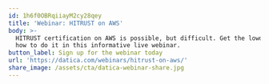 ```yaml
---
id: 1h6f0OBRqiiayM2cy28qey
title: 'Webinar: HITRUST on AWS'
body: >-
  HITRUST certification on AWS is possible, but difficult. Get the lowdown on
  how to do it in this informative live webinar. 
button_label: Sign up for the webinar today
url: 'https://datica.com/webinars/hitrust-on-aws/'
share_image: /assets/cta/datica-webinar-share.jpg
---
```


  
